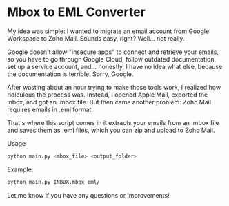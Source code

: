 # Mbox to EML Converter

My idea was simple: I wanted to migrate an email account from Google Workspace to Zoho Mail. Sounds easy, right? Well… not really.

Google doesn't allow "insecure apps" to connect and retrieve your emails, so you have to go through Google Cloud, follow outdated documentation, set up a service account, and… honestly, I have no idea what else, because the documentation is terrible. Sorry, Google.

After wasting about an hour trying to make those tools work, I realized how ridiculous the process was. Instead, I opened Apple Mail, exported the inbox, and got an .mbox file. But then came another problem: Zoho Mail requires emails in .eml format.

That's where this script comes in it extracts your emails from an .mbox file and saves them as .eml files, which you can zip and upload to Zoho Mail.

Usage
```bash
python main.py <mbox_file> <output_folder>
```

Example:
```bash
python main.py INBOX.mbox eml/
```

Let me know if you have any questions or improvements!
